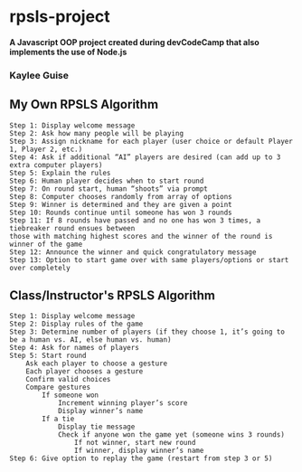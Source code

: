 # rpsls-project
#### A Javascript OOP project created during devCodeCamp that also implements the use of Node.js

### Kaylee Guise
## My Own RPSLS Algorithm

    Step 1: Display welcome message
    Step 2: Ask how many people will be playing
    Step 3: Assign nickname for each player (user choice or default Player 1, Player 2, etc.)
    Step 4: Ask if additional “AI” players are desired (can add up to 3 extra computer players)
    Step 5: Explain the rules
    Step 6: Human player decides when to start round
    Step 7: On round start, human “shoots” via prompt
    Step 8: Computer chooses randomly from array of options
    Step 9: Winner is determined and they are given a point
    Step 10: Rounds continue until someone has won 3 rounds
    Step 11: If 8 rounds have passed and no one has won 3 times, a tiebreaker round ensues between
    those with matching highest scores and the winner of the round is winner of the game
    Step 12: Announce the winner and quick congratulatory message
    Step 13: Option to start game over with same players/options or start over completely

## Class/Instructor's RPSLS Algorithm

    Step 1: Display welcome message
    Step 2: Display rules of the game
    Step 3: Determine number of players (if they choose 1, it’s going to be a human vs. AI, else human vs. human)
    Step 4: Ask for names of players
    Step 5: Start round
        Ask each player to choose a gesture
        Each player chooses a gesture
        Confirm valid choices
        Compare gestures
            If someone won
                Increment winning player’s score
                Display winner’s name
            If a tie
                Display tie message
                Check if anyone won the game yet (someone wins 3 rounds)
                    If not winner, start new round
                    If winner, display winner’s name
    Step 6: Give option to replay the game (restart from step 3 or 5)

